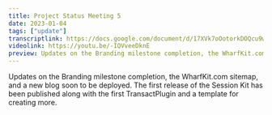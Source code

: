 ```yaml
---
title: Project Status Meeting 5
date: 2023-01-04
tags: ["update"]
transcriptlink: https://docs.google.com/document/d/17XVk7oOotorkDOQcu9wZ5r4Vgu7Iq9Yz7K9dbvhzRgk/edit?usp=sharing
videolink: https://youtu.be/-IQVveeDknE
preview: Updates on the Branding milestone completion, the WharfKit.com sitemap, and a new blog soon to be deployed. The first release of the Session Kit has been published along with the first TransactPlugin and a template for creating more.
---
```


Updates on the Branding milestone completion, the WharfKit.com sitemap, and a new blog soon to be deployed. The first release of the Session Kit has been published along with the first TransactPlugin and a template for creating more.
